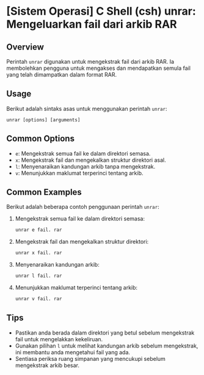 # [Sistem Operasi] C Shell (csh) unrar: Mengeluarkan fail dari arkib RAR

## Overview
Perintah `unrar` digunakan untuk mengekstrak fail dari arkib RAR. Ia membolehkan pengguna untuk mengakses dan mendapatkan semula fail yang telah dimampatkan dalam format RAR.

## Usage
Berikut adalah sintaks asas untuk menggunakan perintah `unrar`:

```
unrar [options] [arguments]
```

## Common Options
- `e`: Mengekstrak semua fail ke dalam direktori semasa.
- `x`: Mengekstrak fail dan mengekalkan struktur direktori asal.
- `l`: Menyenaraikan kandungan arkib tanpa mengekstrak.
- `v`: Menunjukkan maklumat terperinci tentang arkib.

## Common Examples
Berikut adalah beberapa contoh penggunaan perintah `unrar`:

1. Mengekstrak semua fail ke dalam direktori semasa:
   ```bash
   unrar e fail. rar
   ```

2. Mengekstrak fail dan mengekalkan struktur direktori:
   ```bash
   unrar x fail. rar
   ```

3. Menyenaraikan kandungan arkib:
   ```bash
   unrar l fail. rar
   ```

4. Menunjukkan maklumat terperinci tentang arkib:
   ```bash
   unrar v fail. rar
   ```

## Tips
- Pastikan anda berada dalam direktori yang betul sebelum mengekstrak fail untuk mengelakkan kekeliruan.
- Gunakan pilihan `l` untuk melihat kandungan arkib sebelum mengekstrak, ini membantu anda mengetahui fail yang ada.
- Sentiasa periksa ruang simpanan yang mencukupi sebelum mengekstrak arkib besar.